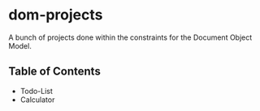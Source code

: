 # dom-projects

A bunch of projects done within the constraints for the Document Object Model.

## Table of Contents

- Todo-List
- Calculator